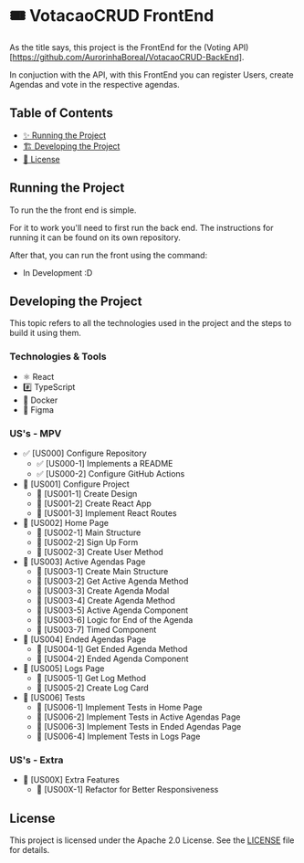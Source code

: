 # 🎟️ VotacaoCRUD FrontEnd

As the title says, this project is the FrontEnd for the (Voting API)[https://github.com/AurorinhaBoreal/VotacaoCRUD-BackEnd].

In conjuction with the API, with this FrontEnd you can register Users, create Agendas and vote in the respective agendas.

## Table of Contents
- [✨ Running the Project](#running-the-project)
- [🏗️ Developing the Project](#developing-the-project)
- [📄 License](#license)

## Running the Project

To run the the front end is simple.

For it to work you'll need to first run the back end. The instructions for running it can be found on its own repository.

After that, you can run the front using the command:

- In Development :D

## Developing the Project

This topic refers to all the technologies used in the project and the steps to build it using them.

### Technologies & Tools

- ⚛️ React
- #️⃣ TypeScript
- 🐋 Docker
- 🎨 Figma

### US's - MPV

- ✅ [US000] Configure Repository
  - ✅ [US000-1] Implements a README
  - ✅ [US000-2] Configure GitHub Actions
- 🚧 [US001] Configure Project
  - 🚧 [US001-1] Create Design
  - 🚧 [US001-2] Create React App
  - 🚧 [US001-3] Implement React Routes
- 🚧 [US002] Home Page
  - 🚧 [US002-1] Main Structure
  - 🚧 [US002-2] Sign Up Form
  - 🚧 [US002-3] Create User Method
- 🚧 [US003] Active Agendas Page
  - 🚧 [US003-1] Create Main Structure
  - 🚧 [US003-2] Get Active Agenda Method
  - 🚧 [US003-3] Create Agenda Modal
  - 🚧 [US003-4] Create Agenda Method
  - 🚧 [US003-5] Active Agenda Component
  - 🚧 [US003-6] Logic for End of the Agenda
  - 🚧 [US003-7] Timed Component
- 🚧 [US004] Ended Agendas Page
  - 🚧 [US004-1] Get Ended Agenda Method
  - 🚧 [US004-2] Ended Agenda Component
- 🚧 [US005] Logs Page
  - 🚧 [US005-1] Get Log Method
  - 🚧 [US005-2] Create Log Card
- 🚧 [US006] Tests
  - 🚧 [US006-1] Implement Tests in Home Page
  - 🚧 [US006-2] Implement Tests in Active Agendas Page
  - 🚧 [US006-3] Implement Tests in Ended Agendas Page
  - 🚧 [US006-4] Implement Tests in Logs Page

### US's - Extra

- 🚧 [US00X] Extra Features
  - 🚧 [US00X-1] Refactor for Better Responsiveness


## License
This project is licensed under the Apache 2.0 License. See the [LICENSE](LICENSE) file for details.
